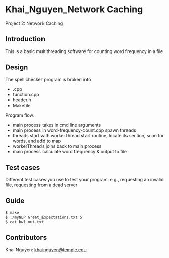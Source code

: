 # Khai_Nguyen_Network Caching
Project 2: Network Caching

## Introduction
This is a basic multithreading software for counting word frequency in a file 

## Design
The spell checker program is broken into 
- .cpp
- function.cpp
- header.h
- Makefile

Program flow:
- main process takes in cmd line arguments
- main process in word-frequency-count.cpp spawn threads
- threads start with workerThread start routine, locate its section, scan for words, and add to map
- workerThreads joins back to main process
- main process calculate word frequency & output to file 

## Test cases
Different test cases you use to test your program: e.g., requesting an invalid file, requesting from a dead server

## Guide 

```bash
$ make 
$ ./myNLP Great_Expectations.txt 5
$ cat hw1_out.txt 
```

## Contributors
Khai Nguyen: khainguyen@temple.edu

